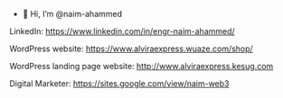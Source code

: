 - 👋 Hi, I’m @naim-ahammed

LinkedIn: https://www.linkedin.com/in/engr-naim-ahammed/

WordPress website: https://www.alviraexpress.wuaze.com/shop/

WordPress landing page website: http://www.alviraexpress.kesug.com

Digital Marketer: https://sites.google.com/view/naim-web3
